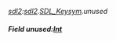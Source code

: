 _[sdl2](../../modules/sdl2/sdl2-module.md):[sdl2](../../modules/sdl2/sdl2-module.md).[SDL\_Keysym](../../modules/sdl2/sdl2-sdl_keysym.md).unused_
##### Field unused:[Int](../../modules/wonkey/wonkey-types-int.md)
